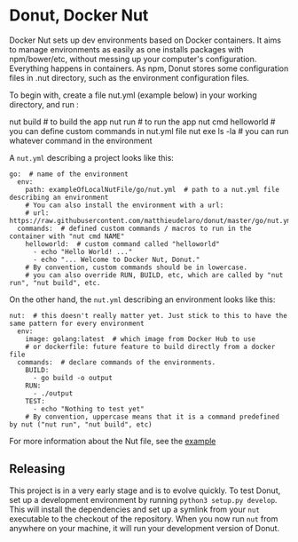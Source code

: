 Donut, Docker Nut
==============

Docker Nut sets up dev environments based on Docker containers.
It aims to manage environments as easily as one installs packages with npm/bower/etc,
without messing up your computer's configuration. Everything happens in containers.
As npm, Donut stores some configuration files in .nut directory, such as the environment
configuration files.

To begin with, create a file nut.yml (example below) in your working directory, and run :

nut build  # to build the app
nut run  # to run the app
nut cmd helloworld  # you can define custom commands in nut.yml file
nut exe ls -la  # you can run whatever command in the environment

A `nut.yml` describing a project looks like this:

    go:  # name of the environment
      env:
        path: exampleOfLocalNutFile/go/nut.yml  # path to a nut.yml file describing an environment
        # You can also install the environment with a url:
        # url: https://raw.githubusercontent.com/matthieudelaro/donut/master/go/nut.yml
      commands:  # defined custom commands / macros to run in the container with "nut cmd NAME"
        helloworld:  # custom command called "helloworld"
          - echo "Hello World! ..."
          - echo "... Welcome to Docker Nut, Donut."
        # By convention, custom commands should be in lowercase.
        # you can also override RUN, BUILD, etc, which are called by "nut run", "nut build", etc.


On the other hand, the `nut.yml` describing an environment looks like this:

    nut:  # this doesn't really matter yet. Just stick to this to have the same pattern for every environment
      env:
        image: golang:latest  # which image from Docker Hub to use
        # or dockerfile: future feature to build directly from a docker file
      commands:  # declare commands of the environments.
        BUILD:
          - go build -o output
        RUN:
          - ./output
        TEST:
          - echo "Nothing to test yet"
        # By convention, uppercase means that it is a command predefined by nut ("nut run", "nut build", etc)


For more information about the Nut file, see the
[example](tests/nut/)

Releasing
---------

This project is in a very early stage and is to evolve quickly.
To test Donut, set up a development environment by running `python3 setup.py develop`.
This will install the dependencies and set up a symlink from your `nut`
executable to the checkout of the repository. When you now run
`nut` from anywhere on your machine, it will run your development
version of Donut.
